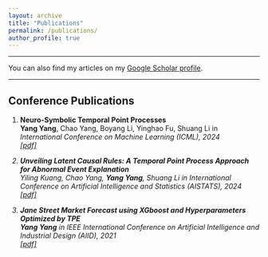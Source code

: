 ```yaml
---
layout: archive
title: "Publications"
permalink: /publications/
author_profile: true
---
```


***

You can also find my articles on my [Google Scholar profile](https://scholar.google.com/citations?user=epBrjkQAAAAJ&hl=zh-CN&authuser=2).


***

## Conference Publications

<ol>

<li><p> <b>Neuro-Symbolic Temporal Point Processes</b><br>
<b>Yang Yang</b>, Chao Yang, Boyang Li, Yinghao Fu, Shuang Li
in <i>International Conference on Machine Learning (ICML), 2024 <br>
<a href="[https://arxiv.org/abs/2406.03914](https://arxiv.org/abs/2406.03914)" class="textlink" target="_blank">[pdf]</a>
</p>
</li>

<li><p> <b>Unveiling Latent Causal Rules: A Temporal Point Process Approach for Abnormal Event Explanation</b><br>
Yiling Kuang, Chao Yang, <b>Yang Yang</b>, Shuang Li
in <i>International Conference on Artificial Intelligence and Statistics (AISTATS), 2024 <br>
<a href="[https://arxiv.org/abs/2402.05946](https://arxiv.org/abs/2402.05946)" class="textlink" target="_blank">[pdf]</a>
</p>
</li>

<li><p> <b>Jane Street Market Forecast using XGboost and Hyperparameters Optimized by TPE</b><br>
<b>Yang Yang</b>
in <i>IEEE International Conference on Artificial Intelligence and Industrial Design (AIID), 2021 <br>
<a href="[https://ieeexplore.ieee.org/abstract/document/9456538](https://ieeexplore.ieee.org/abstract/document/9456538)" class="textlink" target="_blank">[pdf]</a>
</p>
</li>

</ol>
